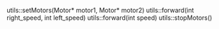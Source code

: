 utils::setMotors(Motor* motor1, Motor* motor2)
utils::forward(int right_speed, int left_speed)
utils::forward(int speed)
utils::stopMotors()
